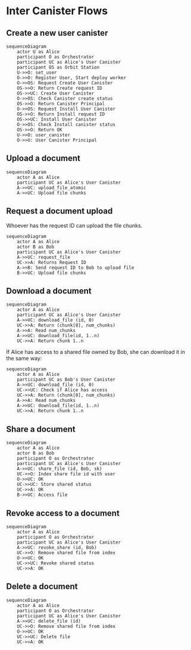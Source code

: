 # Inter Canister Flows

## Create a new user canister

```mermaid
sequenceDiagram
    actor U as Alice
    participant O as Orchestrator
    participant UC as Alice's User Canister
    participant OS as Orbit Station
    U->>O: set_user
    O->>O: Register User, Start deploy worker
    O->>OS: Request Create User Canister
    OS->>O: Return Create request ID
    OS->>UC: Create User Canister
    O->>OS: Check Canister create status
    OS->>O: Return Canister Principal
    O->>OS: Request Install User Canister
    OS->>O: Return Install request ID
    OS->>UC: Install User Canister
    O->>OS: Check Install canister status
    OS->>O: Return OK
    U->>O: user_canister
    O->>U: User Canister Principal

```

## Upload a document

```mermaid
sequenceDiagram
    actor A as Alice
    participant UC as Alice's User Canister
    A->>UC: upload_file_atomic
    A->>UC: Upload file chunks

```

## Request a document upload

Whoever has the request ID can upload the file chunks.

```mermaid
sequenceDiagram
    actor A as Alice
    actor B as Bob
    participant UC as Alice's User Canister
    A->>UC: request_file
    UC->>A: Returns Request ID
    A->>B: Send request ID to Bob to upload file
    B->>UC: Upload file chunks

```

## Download a document

```mermaid
sequenceDiagram
    actor A as Alice
    participant UC as Alice's User Canister
    A->>UC: download_file (id, 0)
    UC->>A: Return (chunk[0], num_chunks)
    A->>A: Read num_chunks
    A->>UC: download_file(id, 1..n)
    UC->>A: Return chunk 1..n

```

If Alice has access to a shared file owned by Bob, she can download it in the same way:

```mermaid
sequenceDiagram
    actor A as Alice
    participant UC as Bob's User Canister
    A->>UC: download_file (id, 0)
    UC->>UC: Check if Alice has access
    UC->>A: Return (chunk[0], num_chunks)
    A->>A: Read num_chunks
    A->>UC: download_file(id, 1..n)
    UC->>A: Return chunk 1..n

```

## Share a document

```mermaid
sequenceDiagram
    actor A as Alice
    actor B as Bob
    participant O as Orchestrator
    participant UC as Alice's User Canister
    A->>UC: share_file (id, Bob, sk)
    UC->>O: Index share file id with user
    O->>UC: OK
    UC->>UC: Store shared status
    UC->>A: OK
    B->>UC: Access file

```

## Revoke access to a document

```mermaid
sequenceDiagram
    actor A as Alice
    participant O as Orchestrator
    participant UC as Alice's User Canister
    A->>UC: revoke_share (id, Bob)
    UC->>O: Remove shared file from index
    O->>UC: OK
    UC->>UC: Revoke shared status
    UC->>A: OK

```

## Delete a document

```mermaid
sequenceDiagram
    actor A as Alice
    participant O as Orchestrator
    participant UC as Alice's User Canister
    A->>UC: delete_file (id)
    UC->>O: Remove shared file from index
    O->>UC: OK
    UC->>UC: Delete file
    UC->>A: OK
```
